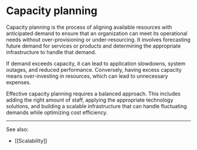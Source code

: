 
# Capacity planning

Capacity planning is the process of aligning available resources with anticipated demand to ensure that an organization can meet its operational needs without over-provisioning or under-resourcing. It involves forecasting future demand for services or products and determining the appropriate infrastructure to handle that demand.

If demand exceeds capacity, it can lead to application slowdowns, system outages, and reduced performance. Conversely, having excess capacity means over-investing in resources, which can lead to unnecessary expenses.

Effective capacity planning requires a balanced approach. This includes adding the right amount of staff, applying the appropriate technology solutions, and building a scalable infrastructure that can handle fluctuating demands while optimizing cost efficiency.

---

See also:

- [[Scalability]]